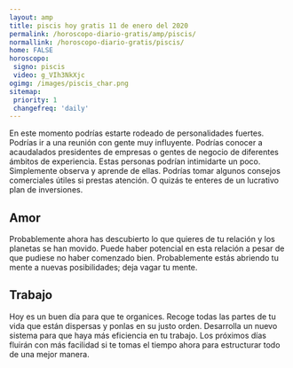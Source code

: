```yaml
---
layout: amp
title: piscis hoy gratis 11 de enero del 2020 
permalink: /horoscopo-diario-gratis/amp/piscis/
normallink: /horoscopo-diario-gratis/piscis/
home: FALSE
horoscopo:
 signo: piscis
 video: g_VIh3NkXjc
ogimg: /images/piscis_char.png
sitemap:
 priority: 1
 changefreq: 'daily'
---
```



En este momento podrías estarte rodeado de personalidades fuertes. Podrías ir a una reunión con gente muy influyente. Podrías conocer a acaudalados presidentes de empresas o gentes de negocio de diferentes ámbitos de experiencia. Estas personas podrían intimidarte un poco. Simplemente observa y aprende de ellas. Podrías tomar algunos consejos comerciales útiles si prestas atención. O quizás te enteres de un lucrativo plan de inversiones.

## Amor

Probablemente ahora has descubierto lo que quieres de tu relación y los planetas se han movido. Puede haber potencial en esta relación a pesar de que pudiese no haber comenzado bien. Probablemente estás abriendo tu mente a nuevas posibilidades; deja vagar tu mente.

## Trabajo

Hoy es un buen día para que te organices. Recoge todas las partes de tu vida que están dispersas y ponlas en su justo orden. Desarrolla un nuevo sistema para que haya más eficiencia en tu trabajo. Los próximos días fluirán con más facilidad si te tomas el tiempo ahora para estructurar todo de una mejor manera.